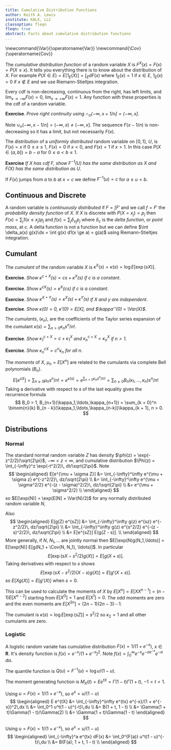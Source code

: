 ```yaml
---
title: Cumulative Distribution Functions
author: Keith A. Lewis
institute: KALX, LLC
classoption: fleqn
fleqn: true
abstract: Facts about cumulative distribution functions
...
```


\newcommand{\Var}{\operatorname{Var}}
\newcommand{\Cov}{\operatorname{Cov}}

The _cumulative distribution function_ of a random variable $X$ is
$F^X(x) = F(x) = P(X\le x)$. It tells you everything there is to know
about the distribution of $X$.
For example $P(X\in E) = E[1_E(X)] = \int_E dF(x)$
where $1_E(x) = 1$ if $x\in E$, $1_E(x) = 0$ if $x\not\in E$ and we
use Riemann-Stieltjes integration.

Every cdf is non-decreasing, continuous from the right, has left limits, and
$\lim_{x\to-\infty}F(x) = 0$, $\lim_{x\to+\infty}F(x) = 1$.
Any function with these properties is the cdf of a random variable.

__Exercise__. _Prove right continuity using $\cap_n (-\infty, x + 1/n] = (-\infty, x]$_.

Note $\cup_n (-\infty,x - 1/n] = (-\infty,x) \not= (-\infty,x]$.
The sequence $F(x - 1/n)$ is non-decreasing so it has a limit, but not
necessarily $F(x)$.

The distribution of a _uniformly distributed_ random variable on $[0,1]$, $U$,
is $F(x) = x$ if $0\le x\le 1$, $F(x) = 0$ if $x < 0$, and $F(x) = 1$ if $x > 1$.
In this case $P(X\in(a, b]) = b - a$ for $0\le a < b\le 1$.

__Exercise__ _If $X$ has cdf $F$, show $F^{-1}(U)$ has the same distribution as $X$ and
$F(X)$ has the same distribution as $U$_.

If $F(x)$ jumps from $a$ to $b$ at $x = c$ we define $F^{-1}(u) = c$ for $a \le u < b$.

## Continuous and Discrete

A random variable is _continuously distributed_ if $F = \int F'$
and we call $f = F'$ the _probability density function_ of $X$.
If $X$ is discrete with $P(X = x_j) = p_j$ then
$F(x) = \sum_j 1(x\le x_j) p_j$ and $f(x) = \sum_j δ_{x_j} p_j$
where $δ_c$ is the _delta function_, or _point mass_, at $c$.
A delta function is not a function but we can define
$\int \delta_a(x) g(x)\dx = \int g(x) d1(x \ge a) = g(a)$ using Riemann-Stieltjes integration.

## Cumulant

The _cumulant_ of the random variable $X$ is $\kappa^X(s) = \kappa(s) = \log E[\exp(s X)]$.

__Exercise__. _Show $\kappa^{c + X}(s) = cs + \kappa^X(s)$ if $c$ is a constant_.

__Exercise__. _Show $\kappa^{cX}(s) = \kappa^X(cs)$ if $c$ is a constant_.

__Exercise__. _Show $\kappa^{X + Y}(s) = \kappa^X(s) + \kappa^Y(s)$ if $X$ and $y$ are independent_.

__Exercise__. _Show $\kappa(0) = 0$, $\kappa'(0) = E[X]$, and $\kappa''(0) = \Var(X)$_.

The _cumulants_, $(\kappa_n)$, are the coefficients of the Taylor series expansion of the cumulant
$\kappa(s) = \sum_{n > 0} \kappa_n s^n/n!$.

__Exercise__. _Show $\kappa_1^{c + X} = c + \kappa_1^X$ and  $\kappa_n^{c + X} = \kappa_n^X$ if $n > 1$_.

__Exercise__. _Show $\kappa_n^{cX} = c^n\kappa_n$ for all $n$_.

The _moments_ of $X$, $\mu_n = E[X^n]$ are related
to the cumulants via complete Bell polynomials $(B_n)$.
$$
	E[e^{sX}] = \sum_{n\ge0} \mu_n s^n/n! = e^{\kappa(s)} = e^{\sum_{n>0} \kappa_n s^n/n!}
	= \sum_{n\ge0} B_n(\kappa_1,\ldots,\kappa_n) s^n/n!
$$
Taking a derivative with respect to $s$ of the last equality gives the recurrence formula
$$
	B_0 = 1, B_{n+1}(\kappa_1,\ldots,\kappa_{n+1})
		= \sum_{k = 0}^n \binom{n}{k} B_{n - k}(\kappa_1,\ldots,\kappa_{n-k})\kappa_{k + 1}, n > 0.
$$
<!--
The cumulates can be expressed in terms of moments by
$$
	\kappa_n = \sum_{k=0}^{n-1} (-1)^k k! B_{n,k+1}(\mu_1,\ldots,\mu_{n - k})
$$
where $(B_{n,k})$ are partial Bell polynomials satisfying the recurrence
$$
	B_{n,k}(x_1,\ldots,x_{n - k + 1})
		= \sum_{j=0}^{n-k}\binom{n-1}{j} B_{n-j+1,k-1}(x_1,\ldots,x_{j+1})x_{j+1}
$$
-->

## Distributions

### Normal

The standard normal random variable $Z$ has density $\phi(z) = \exp(-z^2/2)/\sqrt{2\pi}$,
$-\infty < z < \infty$,
and cumulative distribution $\Phi(z) = \int_{-\infty}^z \exp(-t^2/2)\, dt/\sqrt{2\pi}$.
Note 
$$
\begin{aligned}
E[e^{\mu + \sigma Z}] &= \int_{-\infty}^\infty e^{\mu + \sigma z} e^{-z^2/2}\, dz/\sqrt{2\pi} \\
	&= \int_{-\infty}^\infty e^{\mu + \sigma^2/2} e^{-(z - \sigma)^2/2}\, dz/\sqrt{2\pi} \\
	&= e^{\mu + \sigma^2/2} \\
\end{aligned}
$$
so $E[\exp(N)] = \exp(E[N] + \Var(N)/2)$ for any normally distributed random variable $N$,

Also
$$
\begin{aligned}
E[g(Z) e^{sZ}] &= \int_{-\infty}^\infty g(z) e^{sz} e^{-z^2/2}\, dz/\sqrt{2\pi} \\
	&= \int_{-\infty}^\infty g(z) e^{s^2/2} e^{-(z - s)^2/2}\, dz/\sqrt{2\pi} \\
	&= E[e^{sZ}] E(g(Z - s)]. \\
\end{aligned}
$$
More generally, if $N$, $N_1, \ldots$ are jointly normal then
$E[\exp(N)g(N_1,\ldots)] = E[\exp(N)] E[g(N_1 + \Cov(N, N_1), \ldots)]$.
In particular
$$
	E[\exp(s X - s^2/2)g(X)] = E[g(X + s)].
$$
Taking derivatives with respect to $s$ shows
$$
	E[\exp(s X - s^2/2)(X - s)g(X)] = E[g'(X + s)].
$$
so $E[X g(X)] = E[g'(X)]$ when $s = 0$.

This can be used to calculate the moments of $X$ by
$E[X^n] = E[X X^{n-1}] = (n - 1)E[X^{n - 2}]$ starting from $E[X^0] = 1$ and $E[X^1] = 0$.
The odd moments are zero and the even moments are $E[X^{2n}] = (2n - 1)(2n - 3)\cdots 1$.

The cumulant is $\kappa(s) = \log E[\exp(sZ)] = s^2/2$ so $\kappa_2 = 1$ and all other
cumulants are zero.

### Logistic

A logistic random variate has cumulative distribution $F(x) = 1/(1 + e^{-x})$,
$x\in\mathbf{R}$.
It's density function is $f(x) = e^{-x}/(1 + e^{-x})^2$. Note
$f(x) = \int_0^\infty e^{-x} e^{-\alpha e^{-x}} e^{-\alpha}\,d\alpha$.

The quantile function is $Q(u) = F^{-1}(u) = \log u/(1-u)$.

The moment generating function is $M_X(t) = E e^{tX}
= \Gamma(1 - t)\Gamma(1 + t)$, $-1 < t < 1$.

Using $u = F(x) = 1/(1 + e^{-x})$, so $e^x = u/(1 - u)$
$$
\begin{aligned}
E e^{tX} &= \int_{-\infty}^\infty e^{tx} e^{-x}/(1 + e^{-x})^2\,dx \\
    &= \int_0^1 u^t(1 - u)^{-t}\,du \\
    &= B(1 + t, 1 - t) \\
    &= \Gamma(1 + t)\Gamma(1 - t)/\Gamma(2) \\
    &= \Gamma(1 + t)\Gamma(1 - t)
\end{aligned}
$$

Using $u = F(x) = 1/(1 + e^{-x})$, so $e^x = u/(1 - u)$
$$
\begin{aligned}
\int_{-\infty}^a e^{tx} dF(x)
    &= \int_0^{F(a)} u^t(1 - u)^{-t}\,du \\
    &= B(F(a); 1 + t, 1 - t) \\
\end{aligned}
$$

